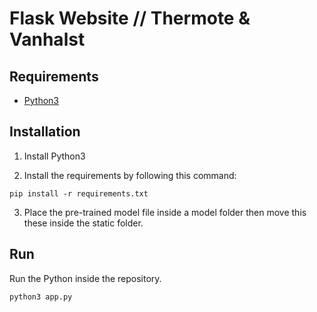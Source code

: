 # Flask Website // Thermote & Vanhalst

## Requirements

* [Python3](https://www.python.org/downloads/)

## Installation

1. Install Python3 

1. Install the requirements by following this command:

```console
pip install -r requirements.txt
```

3. Place the pre-trained model file inside a model folder then move this these inside the static folder.

## Run

Run the Python inside the repository.

```console
python3 app.py
```


